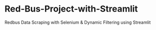 # Red-Bus-Project-with-Streamlit

Redbus Data Scraping with Selenium & Dynamic Filtering using Streamlit
